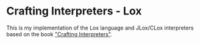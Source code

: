 # Crafting Interpreters - Lox
This is my implementation of the Lox language and JLox/CLox interpreters based on the book ["Crafting Interpreters"](http://www.craftinginterpreters.com/).